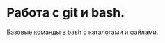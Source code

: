 # Работа с git и bash.  
Базовые [команды](https://github.com/kate-strakovich/git_bash/blob/main/bash1.txt) в bash с каталогами и файлами.
